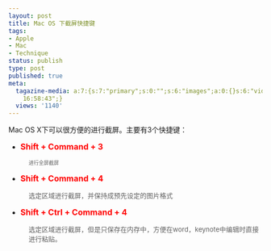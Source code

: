 ```yaml
---
layout: post
title: Mac OS 下截屏快捷键
tags:
- Apple
- Mac
- Technique
status: publish
type: post
published: true
meta:
  tagazine-media: a:7:{s:7:"primary";s:0:"";s:6:"images";a:0:{}s:6:"videos";a:0:{}s:11:"image_count";s:1:"0";s:6:"author";s:8:"19308488";s:7:"blog_id";s:8:"18708187";s:9:"mod_stamp";s:19:"2011-04-20
    16:58:43";}
  views: '1140'
---
```

<p>Mac OS X下可以很方便的进行截屏。主要有3个快捷键：</p><p></p><ul><li><strong><span style="font-size:medium;color:#FF0000;">Shift + Command + 3</span></strong></li></ul><p></p><blockquote style="border:none;margin:0 0 0 40px;padding:0;"><p></p><div><span style="font-size:x-small;">进行全屏截屏</span></div><p></p></blockquote><p></p><ul><li><span style="font-size:medium;color:#FF0000;"><strong>Shift + Command + 4</strong></span></li></ul><p></p><blockquote style="border:none;margin:0 0 0 40px;padding:0;"><p></p><div><span style="font-size:small;">选定区域进行截屏，并保持成预先设定的图片格式</span></div><p></p></blockquote><p></p><ul><li><span style="font-size:medium;color:#FF0000;"><strong>Shift + Ctrl + Command + 4</strong></span></li></ul><p></p><blockquote style="border:none;margin:0 0 0 40px;padding:0;"><p></p><div><span style="font-size:small;">选定区域进行截屏，但是只保存在内存中，方便在word，keynote中编辑时直接进行粘贴。</span></div><p></p></blockquote>
